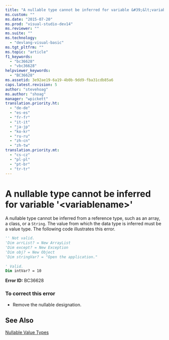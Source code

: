 ```yaml
---
title: "A nullable type cannot be inferred for variable &#39;&lt;variablename&gt;&#39; | Microsoft Docs"
ms.custom: ""
ms.date: "2015-07-20"
ms.prod: "visual-studio-dev14"
ms.reviewer: ""
ms.suite: ""
ms.technology: 
  - "devlang-visual-basic"
ms.tgt_pltfrm: ""
ms.topic: "article"
f1_keywords: 
  - "bc36628"
  - "vbc36628"
helpviewer_keywords: 
  - "BC36628"
ms.assetid: 3e92ae19-6a19-4b0b-9dd9-fba31cdb85a6
caps.latest.revision: 5
author: "stevehoag"
ms.author: "shoag"
manager: "wpickett"
translation.priority.ht: 
  - "de-de"
  - "es-es"
  - "fr-fr"
  - "it-it"
  - "ja-jp"
  - "ko-kr"
  - "ru-ru"
  - "zh-cn"
  - "zh-tw"
translation.priority.mt: 
  - "cs-cz"
  - "pl-pl"
  - "pt-br"
  - "tr-tr"
---
```

# A nullable type cannot be inferred for variable &#39;&lt;variablename&gt;&#39;
A nullable type cannot be inferred from a reference type, such as an array, a class, or a `String`. The value from which the data type is inferred must be a value type. The following code illustrates this error.  
  
```vb  
'' Not valid.   
'Dim arrList? = New ArrayList  
'Dim except? = New Exception  
'Dim obj? = New Object  
'Dim stringVar? = "Open the application."  
  
' Valid.  
Dim intVar? = 10  
```  
  
 **Error ID:** BC36628  
  
### To correct this error  
  
-   Remove the nullable designation.  
  
## See Also  
 [Nullable Value Types](../../visual-basic/programming-guide/language-features/data-types/nullable-value-types.md)